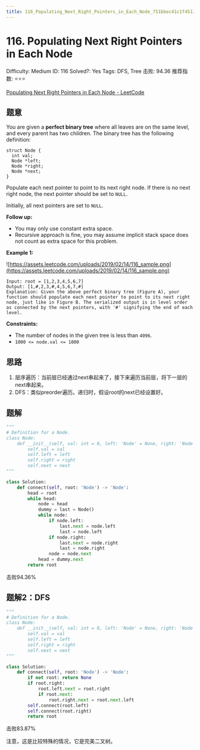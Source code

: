 ```yaml
---
title: 116_Populating_Next_Right_Pointers_in_Each_Node_751bbec41c1f4513881095155357a246
---
```


# 116. Populating Next Right Pointers in Each Node

Difficulty: Medium
ID: 116
Solved?: Yes
Tags: DFS, Tree
击败: 94.36
推荐指数: ⭐⭐⭐

[Populating Next Right Pointers in Each Node - LeetCode](https://leetcode.com/problems/populating-next-right-pointers-in-each-node/)

## 题意

You are given a **perfect binary tree** where all leaves are on the same level, and every parent has two children. The binary tree has the following definition:

```
struct Node {
  int val;
  Node *left;
  Node *right;
  Node *next;
}
```

Populate each next pointer to point to its next right node. If there is no next right node, the next pointer should be set to `NULL`.

Initially, all next pointers are set to `NULL`.

**Follow up:**

- You may only use constant extra space.
- Recursive approach is fine, you may assume implicit stack space does not count as extra space for this problem.

**Example 1:**

![https://assets.leetcode.com/uploads/2019/02/14/116_sample.png](https://assets.leetcode.com/uploads/2019/02/14/116_sample.png)

```
Input: root = [1,2,3,4,5,6,7]
Output: [1,#,2,3,#,4,5,6,7,#]
Explanation: Given the above perfect binary tree (Figure A), your function should populate each next pointer to point to its next right node, just like in Figure B. The serialized output is in level order as connected by the next pointers, with '#' signifying the end of each level.

```

**Constraints:**

- The number of nodes in the given tree is less than `4096`.
- `1000 <= node.val <= 1000`

## 思路

1. 层序遍历：当前层已经通过next串起来了，接下来遍历当前层，将下一层的next串起来。
2. DFS：类似preorder遍历。递归时，假设root的next已经设置好。

## 题解

```python
"""
# Definition for a Node.
class Node:
    def __init__(self, val: int = 0, left: 'Node' = None, right: 'Node' = None, next: 'Node' = None):
        self.val = val
        self.left = left
        self.right = right
        self.next = next
"""

class Solution:
    def connect(self, root: 'Node') -> 'Node':
        head = root
        while head:
            node = head
            dummy = last = Node()
            while node:
                if node.left:
                    last.next = node.left
                    last = node.left
                if node.right:
                    last.next = node.right
                    last = node.right
                node = node.next
            head = dummy.next
        return root
```

击败94.36%

## 题解2：DFS

```python
"""
# Definition for a Node.
class Node:
    def __init__(self, val: int = 0, left: 'Node' = None, right: 'Node' = None, next: 'Node' = None):
        self.val = val
        self.left = left
        self.right = right
        self.next = next
"""

class Solution:
    def connect(self, root: 'Node') -> 'Node':
        if not root: return None
        if root.right:
            root.left.next = root.right
            if root.next:
                root.right.next = root.next.left
        self.connect(root.left)
        self.connect(root.right)
        return root
```

击败83.87%

注意，这是比较特殊的情况，它是完美二叉树。